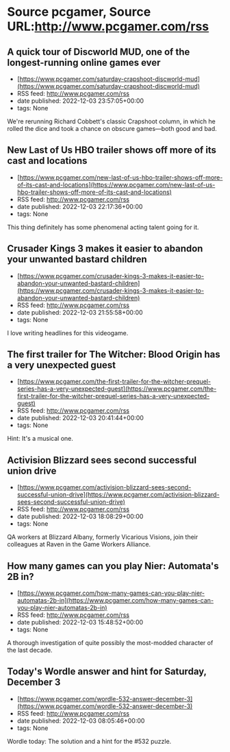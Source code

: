 # Source pcgamer, Source URL:http://www.pcgamer.com/rss

## A quick tour of Discworld MUD, one of the longest-running online games ever
 - [https://www.pcgamer.com/saturday-crapshoot-discworld-mud](https://www.pcgamer.com/saturday-crapshoot-discworld-mud)
 - RSS feed: http://www.pcgamer.com/rss
 - date published: 2022-12-03 23:57:05+00:00
 - tags: None

We're rerunning Richard Cobbett's classic Crapshoot column, in which he rolled the dice and took a chance on obscure games—both good and bad.

## New Last of Us HBO trailer shows off more of its cast and locations
 - [https://www.pcgamer.com/new-last-of-us-hbo-trailer-shows-off-more-of-its-cast-and-locations](https://www.pcgamer.com/new-last-of-us-hbo-trailer-shows-off-more-of-its-cast-and-locations)
 - RSS feed: http://www.pcgamer.com/rss
 - date published: 2022-12-03 22:17:36+00:00
 - tags: None

This thing definitely has some phenomenal acting talent going for it.

## Crusader Kings 3 makes it easier to abandon your unwanted bastard children
 - [https://www.pcgamer.com/crusader-kings-3-makes-it-easier-to-abandon-your-unwanted-bastard-children](https://www.pcgamer.com/crusader-kings-3-makes-it-easier-to-abandon-your-unwanted-bastard-children)
 - RSS feed: http://www.pcgamer.com/rss
 - date published: 2022-12-03 21:55:58+00:00
 - tags: None

I love writing headlines for this videogame.

## The first trailer for The Witcher: Blood Origin has a very unexpected guest
 - [https://www.pcgamer.com/the-first-trailer-for-the-witcher-prequel-series-has-a-very-unexpected-guest](https://www.pcgamer.com/the-first-trailer-for-the-witcher-prequel-series-has-a-very-unexpected-guest)
 - RSS feed: http://www.pcgamer.com/rss
 - date published: 2022-12-03 20:41:44+00:00
 - tags: None

Hint: It's a musical one.

## Activision Blizzard sees second successful union drive
 - [https://www.pcgamer.com/activision-blizzard-sees-second-successful-union-drive](https://www.pcgamer.com/activision-blizzard-sees-second-successful-union-drive)
 - RSS feed: http://www.pcgamer.com/rss
 - date published: 2022-12-03 18:08:29+00:00
 - tags: None

QA workers at Blizzard Albany, formerly Vicarious Visions, join their colleagues at Raven in the Game Workers Alliance.

## How many games can you play Nier: Automata's 2B in?
 - [https://www.pcgamer.com/how-many-games-can-you-play-nier-automatas-2b-in](https://www.pcgamer.com/how-many-games-can-you-play-nier-automatas-2b-in)
 - RSS feed: http://www.pcgamer.com/rss
 - date published: 2022-12-03 15:48:52+00:00
 - tags: None

A thorough investigation of quite possibly the most-modded character of the last decade.

## Today's Wordle answer and hint for Saturday, December 3
 - [https://www.pcgamer.com/wordle-532-answer-december-3](https://www.pcgamer.com/wordle-532-answer-december-3)
 - RSS feed: http://www.pcgamer.com/rss
 - date published: 2022-12-03 08:05:46+00:00
 - tags: None

Wordle today: The solution and a hint for the #532 puzzle.
